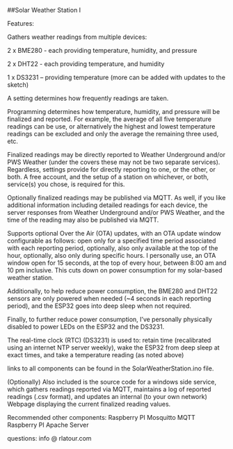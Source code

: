##Solar Weather Station I 

Features:

Gathers weather readings from multiple devices:

2 x BME280 - each providing temperature, humidity, and pressure

2 x DHT22 - each providing temperature, and humidity

1 x DS3231 – providing temperature (more can be added with updates to the sketch)

A setting determines how frequently readings are taken.

Programming determines how temperature, humidity, and pressure will be finalized and reported. For example, the average of all five temperature readings can be use, or alternatively the highest and lowest temperature readings can be excluded and only the average the remaining three used, etc.

Finalized readings may be directly reported to Weather Underground and/or PWS Weather (under the covers these may not be two separate services). Regardless, settings provide for directly reporting to one, or the other, or both. A free account, and the setup of a station on whichever, or both, service(s) you chose, is required for this.

Optionally finalized readings may be published via MQTT. As well, if you like additional information including detailed readings for each device, the server responses from Weather Underground and/or PWS Weather, and the time of the reading may also be published via MQTT.

Supports optional Over the Air (OTA) updates, with an OTA update window configurable as follows: open only for a specified time period associated with each reporting period, optionally, also only available at the top of the hour, optionally, also only during specific hours. I personally use, an OTA window open for 15 seconds, at the top of every hour, between 8:00 am and 10 pm inclusive. This cuts down on power consumption for my solar-based weather station.

Additionally, to help reduce power consumption, the BME280 and DHT22 sensors are only powered when needed (~4 seconds in each reporting period), and the ESP32 goes into deep sleep when not required.

Finally, to further reduce power consumption, I’ve personally physically disabled to power LEDs on the ESP32 and the DS3231.

The real-time clock (RTC) (DS3231) is used to: 
  retain time (recalibrated using an internet NTP server weekly), 
  wake the ESP32 from deep sleep at exact times,
  and take a temperature reading (as noted above)

links to all components can be found in the SolarWeatherStation.ino file.

(Optionally) Also included is the source code for a windows side service, which gathers readings reported via MQTT, maintains a log of reported readings (.csv format), and updates an internal (to your own network) Webpage displaying the current finalized reading values.

Recommended other components:
	Raspberry PI Mosquitto MQTT	
	Raspberry PI Apache Server

questions: info @ rlatour.com
